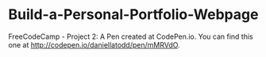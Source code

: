 # Build-a-Personal-Portfolio-Webpage
FreeCodeCamp - Project 2:
A Pen created at CodePen.io. You can find this one at http://codepen.io/daniellatodd/pen/mMRVdO.
